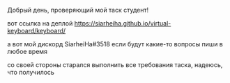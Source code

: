 Добрый день, проверяющий мой таск студент!

вот ссылка на деплой
https://siarheiha.github.io/virtual-keyboard/keyboard/

а вот мой дискорд SiarheiHa#3518
если будут какие-то вопросы пиши в любое время

со своей стороны старался выполнить все требования таска, надеюсь, что получилось
